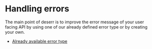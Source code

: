 # Handling errors

The main point of deserr is to improve the error message of your user facing API by using one of our already defined error type or by creating your own.

- [Already available error type](available.md)
